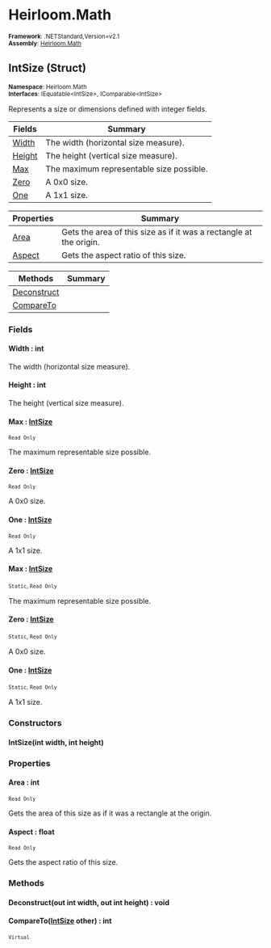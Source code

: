 # Heirloom.Math

<small>**Framework**: .NETStandard,Version=v2.1</small>  
<small>**Assembly**: [Heirloom.Math](../Heirloom.Math/Heirloom.Math.md)</small>  

## IntSize (Struct)
<small>**Namespace**: Heirloom.Math</sub></small>  
<small>**Interfaces**: IEquatable\<IntSize>, IComparable\<IntSize></small>  

Represents a size or dimensions defined with integer fields.

| Fields                 | Summary                                  |
|------------------------|------------------------------------------|
| [Width](#WID68924896)  | The width (horizontal size measure).     |
| [Height](#HEIE098AAEB) | The height (vertical size measure).      |
| [Max](#MAXD4DA94E4)    | The maximum representable size possible. |
| [Zero](#ZERC7D5C0B8)   | A 0x0 size.                              |
| [One](#ONE62466566)    | A 1x1 size.                              |

| Properties             | Summary                                                            |
|------------------------|--------------------------------------------------------------------|
| [Area](#ARE9F5286F)    | Gets the area of this size as if it was a rectangle at the origin. |
| [Aspect](#ASP31635C5A) | Gets the aspect ratio of this size.                                |

| Methods                     | Summary |
|-----------------------------|---------|
| [Deconstruct](#DECC1884FDA) |         |
| [CompareTo](#COMD590B82C)   |         |

### Fields

#### <a name="WID68924896"></a>Width : int

The width (horizontal size measure).

#### <a name="HEIE098AAEB"></a>Height : int

The height (vertical size measure).

#### <a name="MAXD4DA94E4"></a>Max : [IntSize](Heirloom.Math.IntSize.md)
<small>`Read Only`</small>

The maximum representable size possible.

#### <a name="ZERC7D5C0B8"></a>Zero : [IntSize](Heirloom.Math.IntSize.md)
<small>`Read Only`</small>

A 0x0 size.

#### <a name="ONE62466566"></a>One : [IntSize](Heirloom.Math.IntSize.md)
<small>`Read Only`</small>

A 1x1 size.

#### <a name="MAXD4DA94E4"></a>Max : [IntSize](Heirloom.Math.IntSize.md)
<small>`Static`, `Read Only`</small>

The maximum representable size possible.

#### <a name="ZERC7D5C0B8"></a>Zero : [IntSize](Heirloom.Math.IntSize.md)
<small>`Static`, `Read Only`</small>

A 0x0 size.

#### <a name="ONE62466566"></a>One : [IntSize](Heirloom.Math.IntSize.md)
<small>`Static`, `Read Only`</small>

A 1x1 size.

### Constructors

#### IntSize(int width, int height)

### Properties

#### <a name="ARE9F5286F"></a>Area : int

<small>`Read Only`</small>

Gets the area of this size as if it was a rectangle at the origin.

#### <a name="ASP31635C5A"></a>Aspect : float

<small>`Read Only`</small>

Gets the aspect ratio of this size.

### Methods

#### <a name="DEC55B0AADE"></a>Deconstruct(out int width, out int height) : void


#### <a name="COMC972259B"></a>CompareTo([IntSize](Heirloom.Math.IntSize.md) other) : int
<small>`Virtual`</small>


